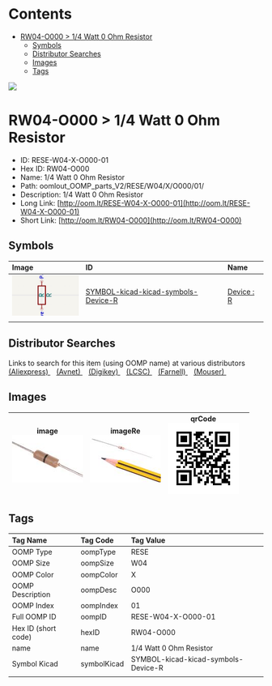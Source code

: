 



Contents
========

* [RW04-O000 > 1/4 Watt 0 Ohm Resistor](#rw04-o000--14-watt-0-ohm-resistor)
	* [Symbols](#symbols)
	* [Distributor Searches](#distributor-searches)
	* [Images](#images)
	* [Tags](#tags)
  
![][im]
# RW04-O000 > 1/4 Watt 0 Ohm Resistor

- ID: RESE-W04-X-O000-01
- Hex ID: RW04-O000
- Name: 1/4 Watt 0 Ohm Resistor
- Path: oomlout_OOMP_parts_V2/RESE/W04/X/O000/01/
- Description: 1/4 Watt 0 Ohm Resistor
- Long Link: [http://oom.lt/RESE-W04-X-O000-01](http://oom.lt/RESE-W04-X-O000-01)
- Short Link: [http://oom.lt/RW04-O000](http://oom.lt/RW04-O000)

## Symbols
  

|Image|ID|Name|
| :--- | :--- | :--- |
|[![](https://raw.githubusercontent.com/oomlout/oomlout_OOMP_eda_V2/main/SYMBOL/kicad/kicad-symbols/Device/R/image_140.png)](https://github.com/oomlout/oomlout_OOMP_eda_V2/tree/main/SYMBOL/kicad/kicad-symbols/Device/R/)|[SYMBOL-kicad-kicad-symbols-Device-R](https://github.com/oomlout/oomlout_OOMP_eda_V2/tree/main/SYMBOL/kicad/kicad-symbols/Device/R/)|[Device : R](https://github.com/oomlout/oomlout_OOMP_eda_V2/tree/main/SYMBOL/kicad/kicad-symbols/Device/R/)|
||||

## Distributor Searches
  
Links to search for this item (using OOMP name) at various distributors  
[(Aliexpress) ](https://www.aliexpress.com/wholesale?SearchText=1/4+Watt+0+Ohm+Resistor)&nbsp;&nbsp;&nbsp;[(Avnet) ](https://www.avnet.com/shop/us/search/1/4+Watt+0+Ohm+Resistor)&nbsp;&nbsp;&nbsp;[(Digikey) ](https://www.digikey.co.uk/en/products/result?s=1/4+Watt+0+Ohm+Resistor)&nbsp;&nbsp;&nbsp;[(LCSC) ](https://www.lcsc.com/search?q=1/4+Watt+0+Ohm+Resistor)&nbsp;&nbsp;&nbsp;[(Farnell) ](https://uk.farnell.com/search?st=1/4+Watt+0+Ohm+Resistor)&nbsp;&nbsp;&nbsp;[(Mouser) ](https://www.mouser.com/c/?q=1/4+Watt+0+Ohm+Resistor)&nbsp;&nbsp;&nbsp;
## Images
  

|image<br>[![](https://raw.githubusercontent.com/oomlout/oomlout_OOMP_parts_V2/main/RESE/W04/X/O000/01/image_140.jpg)](https://github.com/oomlout/oomlout_OOMP_parts_V2/tree/main/RESE/W04/X/O000/01/image.jpg)|imageRe<br>[![](https://raw.githubusercontent.com/oomlout/oomlout_OOMP_parts_V2/main/RESE/W04/X/O000/01/image_RE_140.jpg)](https://github.com/oomlout/oomlout_OOMP_parts_V2/tree/main/RESE/W04/X/O000/01/image_RE.jpg)|qrCode<br>[![](https://raw.githubusercontent.com/oomlout/oomlout_OOMP_parts_V2/main/RESE/W04/X/O000/01/qrCode_140.png)](https://github.com/oomlout/oomlout_OOMP_parts_V2/tree/main/RESE/W04/X/O000/01/qrCode.png)||
| :---: | :---: | :---: | :---: |

## Tags
  

|Tag Name|Tag Code|Tag Value|
| :--- | :--- | :--- |
|OOMP Type|oompType|RESE|
|OOMP Size|oompSize|W04|
|OOMP Color|oompColor|X|
|OOMP Description|oompDesc|O000|
|OOMP Index|oompIndex|01|
|Full OOMP ID|oompID|RESE-W04-X-O000-01|
|Hex ID (short code)|hexID|RW04-O000|
|name|name|1/4 Watt 0 Ohm Resistor|
|Symbol Kicad|symbolKicad|SYMBOL-kicad-kicad-symbols-Device-R|
||||



[im]: image_450.jpg
